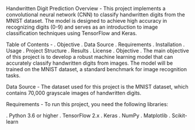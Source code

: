 Handwritten Digit Prediction
Overview -
This project implements a convolutional neural network (CNN) to classify handwritten digits from the MNIST dataset. The model is designed to achieve high accuracy in recognizing digits (0-9) and serves as an introduction to image classification techniques using TensorFlow and Keras.

Table of Contents - 
. Objective
. Data Source
. Requirements
. Installation
. Usage
. Project Structure
. Results
. License
. Objective
. The main objective of this project is to develop a robust machine learning model that can accurately classify handwritten digits from images. The model will be 
  trained on the MNIST dataset, a standard benchmark for image recognition tasks.

Data Source -
The dataset used for this project is the MNIST dataset, which contains 70,000 grayscale images of handwritten digits.

Requirements - 
To run this project, you need the following libraries:

. Python 3.6 or higher
. TensorFlow 2.x
. Keras
. NumPy
. Matplotlib
. Scikit-learn

